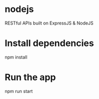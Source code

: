 # nodejs
RESTful APIs built on ExpressJS &amp; NodeJS

# Install dependencies 

npm install

# Run the app 

npm run start
